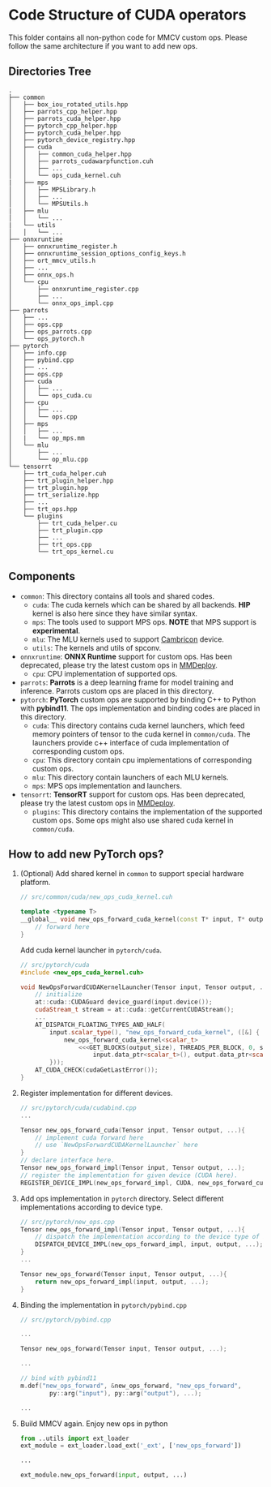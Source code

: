 # Code Structure of CUDA operators

This folder contains all non-python code for MMCV custom ops. Please follow the same architecture if you want to add new ops.

## Directories Tree

```folder
.
├── common
│   ├── box_iou_rotated_utils.hpp
│   ├── parrots_cpp_helper.hpp
│   ├── parrots_cuda_helper.hpp
│   ├── pytorch_cpp_helper.hpp
│   ├── pytorch_cuda_helper.hpp
│   ├── pytorch_device_registry.hpp
│   ├── cuda
│   │   ├── common_cuda_helper.hpp
│   │   ├── parrots_cudawarpfunction.cuh
│   │   ├── ...
│   │   └── ops_cuda_kernel.cuh
|   ├── mps
│   │   ├── MPSLibrary.h
│   │   ├── ...
│   │   └── MPSUtils.h
|   ├── mlu
│   │   └── ...
|   └── utils
│   │   └── ...
├── onnxruntime
│   ├── onnxruntime_register.h
│   ├── onnxruntime_session_options_config_keys.h
│   ├── ort_mmcv_utils.h
│   ├── ...
│   ├── onnx_ops.h
│   └── cpu
│       ├── onnxruntime_register.cpp
│       ├── ...
│       └── onnx_ops_impl.cpp
├── parrots
│   ├── ...
│   ├── ops.cpp
│   ├── ops_parrots.cpp
│   └── ops_pytorch.h
├── pytorch
│   ├── info.cpp
│   ├── pybind.cpp
│   ├── ...
│   ├── ops.cpp
│   ├── cuda
│   │   ├── ...
│   │   └── ops_cuda.cu
│   ├── cpu
│   │   ├── ...
│   │   └── ops.cpp
│   ├── mps
│   │   ├── ...
│   |   └── op_mps.mm
│   └── mlu
│       ├── ...
│       └── op_mlu.cpp
└── tensorrt
    ├── trt_cuda_helper.cuh
    ├── trt_plugin_helper.hpp
    ├── trt_plugin.hpp
    ├── trt_serialize.hpp
    ├── ...
    ├── trt_ops.hpp
    └── plugins
        ├── trt_cuda_helper.cu
        ├── trt_plugin.cpp
        ├── ...
        ├── trt_ops.cpp
        └── trt_ops_kernel.cu
```

## Components

- `common`: This directory contains all tools and shared codes.
  - `cuda`: The cuda kernels which can be shared by all backends. **HIP** kernel is also here since they have similar syntax.
  - `mps`: The tools used to support MPS ops. **NOTE** that MPS support is **experimental**.
  - `mlu`: The MLU kernels used to support [Cambricon](https://www.cambricon.com/) device.
  - `utils`: The kernels and utils of spconv.
- `onnxruntime`: **ONNX Runtime** support for custom ops. Has been deprecated, please try the latest custom ops in [MMDeploy](https://github.com/open-mmlab/mmdeploy).
  - `cpu`: CPU implementation of supported ops.
- `parrots`: **Parrots** is a deep learning frame for model training and inference. Parrots custom ops are placed in this directory.
- `pytorch`: **PyTorch** custom ops are supported by binding C++ to Python with **pybind11**. The ops implementation and binding codes are placed in this directory.
  - `cuda`: This directory contains cuda kernel launchers, which feed memory pointers of tensor to the cuda kernel in `common/cuda`. The launchers provide c++ interface of cuda implementation of corresponding custom ops.
  - `cpu`: This directory contain cpu implementations of corresponding custom ops.
  - `mlu`: This directory contain launchers of each MLU kernels.
  - `mps`: MPS ops implementation and launchers.
- `tensorrt`: **TensorRT** support for custom ops. Has been deprecated, please try the latest custom ops in [MMDeploy](https://github.com/open-mmlab/mmdeploy).
  - `plugins`: This directory contains the implementation of the supported custom ops. Some ops might also use shared cuda kernel in `common/cuda`.

## How to add new PyTorch ops?

1. (Optional) Add shared kernel in `common` to support special hardware platform.

   ```c++
   // src/common/cuda/new_ops_cuda_kernel.cuh

   template <typename T>
   __global__ void new_ops_forward_cuda_kernel(const T* input, T* output, ...) {
       // forward here
   }

   ```

   Add cuda kernel launcher in `pytorch/cuda`.

   ```c++
   // src/pytorch/cuda
   #include <new_ops_cuda_kernel.cuh>

   void NewOpsForwardCUDAKernelLauncher(Tensor input, Tensor output, ...){
       // initialize
       at::cuda::CUDAGuard device_guard(input.device());
       cudaStream_t stream = at::cuda::getCurrentCUDAStream();
       ...
       AT_DISPATCH_FLOATING_TYPES_AND_HALF(
           input.scalar_type(), "new_ops_forward_cuda_kernel", ([&] {
               new_ops_forward_cuda_kernel<scalar_t>
                   <<<GET_BLOCKS(output_size), THREADS_PER_BLOCK, 0, stream>>>(
                       input.data_ptr<scalar_t>(), output.data_ptr<scalar_t>(),...);
           }));
       AT_CUDA_CHECK(cudaGetLastError());
   }
   ```

2. Register implementation for different devices.

   ```c++
   // src/pytorch/cuda/cudabind.cpp
   ...

   Tensor new_ops_forward_cuda(Tensor input, Tensor output, ...){
       // implement cuda forward here
       // use `NewOpsForwardCUDAKernelLauncher` here
   }
   // declare interface here.
   Tensor new_ops_forward_impl(Tensor input, Tensor output, ...);
   // register the implementation for given device (CUDA here).
   REGISTER_DEVICE_IMPL(new_ops_forward_impl, CUDA, new_ops_forward_cuda);
   ```

3. Add ops implementation in `pytorch` directory. Select different implementations according to device type.

   ```c++
   // src/pytorch/new_ops.cpp
   Tensor new_ops_forward_impl(Tensor input, Tensor output, ...){
       // dispatch the implementation according to the device type of input.
       DISPATCH_DEVICE_IMPL(new_ops_forward_impl, input, output, ...);
   }
   ...

   Tensor new_ops_forward(Tensor input, Tensor output, ...){
       return new_ops_forward_impl(input, output, ...);
   }
   ```

4. Binding the implementation in `pytorch/pybind.cpp`

   ```c++
   // src/pytorch/pybind.cpp

   ...

   Tensor new_ops_forward(Tensor input, Tensor output, ...);

   ...

   // bind with pybind11
   m.def("new_ops_forward", &new_ops_forward, "new_ops_forward",
           py::arg("input"), py::arg("output"), ...);

   ...

   ```

5. Build MMCV again. Enjoy new ops in python

   ```python
   from ..utils import ext_loader
   ext_module = ext_loader.load_ext('_ext', ['new_ops_forward'])

   ...

   ext_module.new_ops_forward(input, output, ...)

   ```
